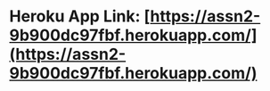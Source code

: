 # Heroku App Link: [https://assn2-9b900dc97fbf.herokuapp.com/](https://assn2-9b900dc97fbf.herokuapp.com/)
